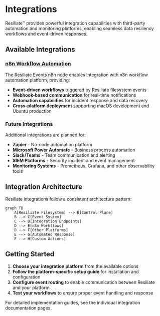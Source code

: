 # Integrations

Resiliate™ provides powerful integration capabilities with third-party automation and monitoring platforms, enabling seamless data resiliency workflows and event-driven responses.

## Available Integrations

### [n8n Workflow Automation](n8n/)

The Resiliate Events n8n node enables integration with n8n workflow automation platform, providing:

- **Event-driven workflows** triggered by Resiliate filesystem events
- **Webhook-based communication** for real-time notifications  
- **Automation capabilities** for incident response and data recovery
- **Cross-platform deployment** supporting macOS development and Ubuntu production

### Future Integrations

Additional integrations are planned for:

- **Zapier** - No-code automation platform
- **Microsoft Power Automate** - Business process automation
- **Slack/Teams** - Team communication and alerting
- **SIEM Platforms** - Security incident and event management
- **Monitoring Systems** - Prometheus, Grafana, and other observability tools

## Integration Architecture

Resiliate integrations follow a consistent architecture pattern:

```mermaid
graph TD
    A[Resiliate Filesystem] --> B[Control Plane]
    B --> C[Event System]
    C --> D[Integration Endpoints]
    D --> E[n8n Workflows]
    D --> F[Other Platforms]
    E --> G[Automated Response]
    F --> H[Custom Actions]
```

## Getting Started

1. **Choose your integration platform** from the available options
2. **Follow the platform-specific setup guide** for installation and configuration
3. **Configure event routing** to enable communication between Resiliate and your platform
4. **Test your workflows** to ensure proper event handling and response

For detailed implementation guides, see the individual integration documentation pages.
